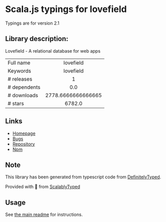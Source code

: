 
# Scala.js typings for lovefield

Typings are for version 2.1

## Library description:
Lovefield - A relational database for web apps

|                    |                 |
| ------------------ | :-------------: |
| Full name          | lovefield |
| Keywords           | lovefield |
| # releases         | 1 |
| # dependents       | 0.0 |
| # downloads        | 2778.6666666666665 |
| # stars            | 6782.0 |

## Links
- [Homepage](https://github.com/google/lovefield)
- [Bugs](https://github.com/google/lovefield/issues)
- [Repository](https://github.com/google/lovefield)
- [Npm](https://www.npmjs.com/package/lovefield)
    


## Note
This library has been generated from typescript code from [DefinitelyTyped](https://definitelytyped.org).

Provided with :purple_heart: from [ScalablyTyped](https://github.com/oyvindberg/ScalablyTyped)

## Usage
See [the main readme](../../readme.md) for instructions.


